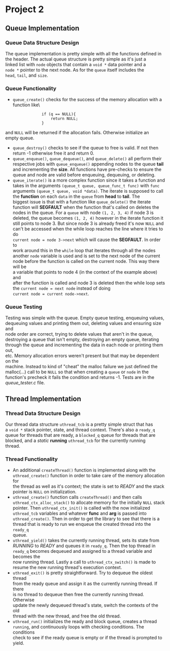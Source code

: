 # Project 2
## **Queue Implementation**
### Queue Data Structure Design
The queue implementation is pretty simple with all the functions defined in\
the header. The actual queue structure is pretty simple as it's just a\
linked list with `node` objects that contain a `void *` data pointer and a\
`node *` pointer to the next node. As for the `queue` itself includes the\
`head`, `tail`, and `size`.  

### Queue Functionality
- `queue_create()`  checks for the success of the memory allocation with a\
function like\
```
                if (q == NULL){
                    return NULL;
                }
```
and `NULL` will be returned if the allocation fails. Otherwise initialize an\
empty queue.
- `queue_destroy()` checks to see if the queue to free is valid. If not then\
return -1 otherwise free it and return 0.
- `queue_enqueue()`, `queue_dequeue()`, and `queue_delete()` all perform their\
respective jobs with `queue_enqueue()` appending nodes to the queue **tail**\
and incrementing the **size**. All functions have pre-checks to ensure the\
queue and node are valid before enqueuing, dequeuing, or deleting. 
- `queue_iterate()` is a more complex function since it takes a function and\
takes in the arguments `(queue_t queue, queue_func_t func)` with `func`\
arguments `(queue_t queue, void *data)`. The iterate is supposed to call\
the **function** on each `data` in the `queue` from **head** to **tail**. The\
biggest issue is that with a function like `queue_delete()` the iterate\
function will **SEGFAULT** when the function that's called on deletes the\
nodes in the queue. For a `queue` with node `(1, 2, 3, 4)` if node 3 is\
deleted, the queue becomes `(1, 2, 4)` however in the iterate function it\
still points to node 3. But since node 3 is already freed it's now `NULL` and\
can't be accessed when the while loop reaches the line where it tries to do\
`current node = node 3->next` which will cause the **SEGFAULT**. In order to\
work around this in the `while` loop that iterates through all the nodes\
another `node` variable is used and is set to the next node of the current\
node before the function is called on the current node. This way there will be\
a variable that points to node 4 (in the context of the example above) and \
after the function is called and node 3 is deleted then the while loop sets \
the `current node = next node` instead of doing\
`current node = current node->next`.  

### Queue Testing
Testing was simple with the queue. Empty queue testing, enqueuing values,\
dequeuing values and printing them out, deleting values and ensuring size and\
node order are correct, trying to delete values that aren't in the queue,\
destroying a queue that isn't empty, destroying an empty queue, iterating\
through the queue and incrementing the data in each node or printing them out,\
etc. Memory allocation errors weren't present but that may be dependent on the\
machine. Instead to kind of "cheat" the malloc failure we just defined the\
malloc(...) call to be `NULL` so that when creating a `queue` or `node` in the\
function's precheck it fails the condition and returns -1. Tests are in the\
*queue_tester.c* file.

## **Thread Implementation**  
### Thread Data Structure Design  
Our thread data structure `uthread_tcb` is a pretty simple struct that has  
a `void *` stack pointer, state, and thread context. There's also a `ready_q`\
queue for threads that are ready, a `blocked_q` queue for threads that are\
blocked, and a *static* **running** `uthread_tcb` for the currently running\
thread.

### Thread Functionality
- An additional `createThread()` function is implemented along with the\
`uthread_create()` function in order to take care of the memory allocation for\
the thread as well as it's context; the state is set to *READY* and the stack\
pointer is `NULL` on initialization.  
- `uthread_create()` function calls `createThread()` and then calls\
`uthread_ctx_alloc_stack()` to allocate memory for the initially `NULL` stack\
pointer. Then `uthread_ctx_init()` is called with the now initialized\
`uthread_tcb` variables and whatever **func** and **arg** is passed into\
`uthread_create()`. Then in order to get the library to see that there is a\
thread that is ready to run we enqueue the created thread into the `ready_q`\
queue.
- `uthread_yield()` takes the currently running thread, sets its state from\
*RUNNING* to *READY* and queues it in `ready_q`. Then the top thread in\
`ready_q` becomes dequeued and assigned to a thread variable and becomes the\
now running thread. Lastly a call to `uthread_ctx_switch()` is made to\
resume the new running thread's execution context.
- `uthread_exit()` is pretty straightforward. Try to dequeue the oldest thread\
from the ready queue and assign it as the currently running thread. If there\
is no thread to dequeue then free the currently running thread. Otherwise\
update the newly dequeued thread's state, switch the contexts of the old\
thread with the new thread, and free the old thread.
- `uthread_run()` initializes the ready and block queue, creates a thread\
`running`, and continuously loops with checking conditions. The conditions\
check to see if the ready queue is empty or if the thread is prompted to\
yield.